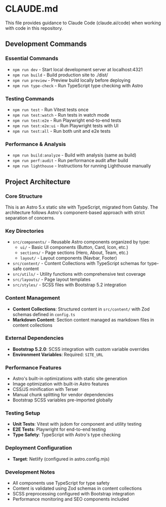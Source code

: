 # CLAUDE.md

This file provides guidance to Claude Code (claude.ai/code) when working with code in this repository.

## Development Commands

### Essential Commands
- `npm run dev` - Start local development server at localhost:4321
- `npm run build` - Build production site to ./dist/
- `npm run preview` - Preview build locally before deploying
- `npm run type-check` - Run TypeScript type checking with Astro

### Testing Commands
- `npm run test` - Run Vitest tests once
- `npm run test:watch` - Run tests in watch mode
- `npm run test:e2e` - Run Playwright end-to-end tests
- `npm run test:e2e:ui` - Run Playwright tests with UI
- `npm run test:all` - Run both unit and e2e tests

### Performance & Analysis
- `npm run build:analyze` - Build with analysis (same as build)
- `npm run perf:audit` - Run performance audit after build
- `npm run lighthouse` - Instructions for running Lighthouse manually

## Project Architecture

### Core Structure
This is an Astro 5.x static site with TypeScript, migrated from Gatsby. The architecture follows Astro's component-based approach with strict separation of concerns.

### Key Directories
- `src/components/` - Reusable Astro components organized by type:
  - `ui/` - Basic UI components (Button, Card, Icon, etc.)
  - `sections/` - Page sections (Hero, About, Team, etc.)
  - `layout/` - Layout components (Navbar, Footer)
- `src/content/` - Content Collections with TypeScript schemas for type-safe content
- `src/utils/` - Utility functions with comprehensive test coverage
- `src/layouts/` - Page layout templates
- `src/styles/` - SCSS files with Bootstrap 5.2 integration

### Content Management
- **Content Collections**: Structured content in `src/content/` with Zod schemas defined in `config.ts`
- **Markdown Content**: Section content managed as markdown files in content collections

### External Dependencies
- **Bootstrap 5.2.0**: SCSS integration with custom variable overrides
- **Environment Variables**: Required: `SITE_URL`

### Performance Features
- Astro's built-in optimizations with static site generation
- Image optimization with built-in Astro features
- CSS/JS minification with Terser
- Manual chunk splitting for vendor dependencies
- Bootstrap SCSS variables pre-imported globally

### Testing Setup
- **Unit Tests**: Vitest with jsdom for component and utility testing
- **E2E Tests**: Playwright for end-to-end testing
- **Type Safety**: TypeScript with Astro's type checking

### Deployment Configuration
- **Target**: Netlify (configured in astro.config.mjs)

### Development Notes
- All components use TypeScript for type safety
- Content is validated using Zod schemas in content collections
- SCSS preprocessing configured with Bootstrap integration
- Performance monitoring and SEO components included